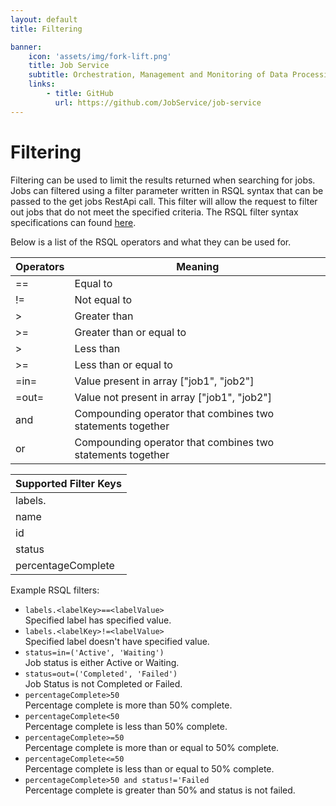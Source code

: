 ```yaml
---
layout: default
title: Filtering

banner:
    icon: 'assets/img/fork-lift.png'
    title: Job Service
    subtitle: Orchestration, Management and Monitoring of Data Processing
    links:
        - title: GitHub
          url: https://github.com/JobService/job-service
---
```


# Filtering

Filtering can be used to limit the results returned when searching for jobs.  
Jobs can filtered using a filter parameter written in RSQL syntax that can be passed to the get jobs RestApi call. 
This filter will allow the request to filter out jobs that do not meet the specified criteria. 
The RSQL filter syntax specifications can found [here](https://github.com/jirutka/rsql-parser).

Below is a list of the RSQL operators and what they can be used for.

| Operators | Meaning                                                    |
|-----------|------------------------------------------------------------|
|    ==     | Equal to                                                   |
|    !=     | Not equal to                                               |
|    >      | Greater than                                               |
|    >=     | Greater than or equal to                                   |
|    >      | Less than                                                  |
|    >=     | Less than or equal to                                      |
|   =in=    | Value present in array ["job1", "job2"]                    |
|   =out=   | Value not present in array ["job1", "job2"]                |
|   and     | Compounding operator that combines two statements together |
|   or      | Compounding operator that combines two statements together |


| Supported Filter Keys |  
|-----------------------|  
| labels.<labelKey>     |  
| name                  |  
| id                    |  
| status                |  
| percentageComplete    |   

Example RSQL filters:  
- `labels.<labelKey>==<labelValue>`  
Specified label has specified value.  
- `labels.<labelKey>!=<labelValue>`  
Specified label doesn't have specified value.  
- `status=in=('Active', 'Waiting')`  
Job status is either Active or Waiting.  
- `status=out=('Completed', 'Failed')`  
Job Status is not Completed or Failed.  
- `percentageComplete>50`  
Percentage complete is more than 50% complete.  
- `percentageComplete<50`  
Percentage complete is less than 50% complete.  
- `percentageComplete>=50`  
Percentage complete is more than or equal to 50% complete.  
- `percentageComplete<=50`  
Percentage complete is less than or equal to 50% complete.  
- `percentageComplete>50 and status!='Failed`  
Percentage complete is greater than 50% and status is not failed.  
